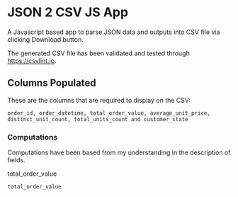 # JSON 2 CSV JS App

A Javascript based app to parse JSON data and outputs into CSV file via clicking Download button.

The generated CSV file has been validated and tested through https://csvlint.io. 

## Columns Populated

These are the columns that are required to display on the CSV:

```
order_id, order_datetime, total_order_value, average_unit_price, distinct_unit_count, total_units_count and customer_state
```

### Computations

Computations have been based from my understanding in the description of fields.

total_order_value

```
total_order_value
```

